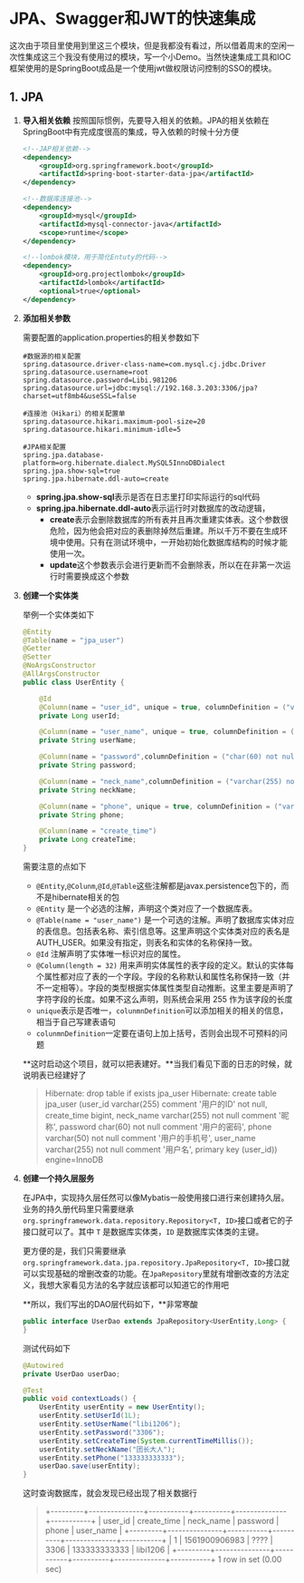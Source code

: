 # JPA、Swagger和JWT的快速集成

这次由于项目里使用到里这三个模块，但是我都没有看过，所以借着周末的空闲一次性集成这三个我没有使用过的模块，写一个小Demo。当然快速集成工具和IOC框架使用的是SpringBoot成品是一个使用jwt做权限访问控制的SSO的模块。

## 1. JPA

1. **导入相关依赖**
   按照国际惯例，先要导入相关的依赖。JPA的相关依赖在SpringBoot中有完成度很高的集成，导入依赖的时候十分方便

   ```xml
   <!--JAP相关依赖-->
   <dependency>
       <groupId>org.springframework.boot</groupId>
       <artifactId>spring-boot-starter-data-jpa</artifactId>
   </dependency>
   
   <!--数据库连接池-->
   <dependency>
       <groupId>mysql</groupId>
       <artifactId>mysql-connector-java</artifactId>
       <scope>runtime</scope>
   </dependency>
   
   <!--lombok模块，用于简化Entuty的代码-->
   <dependency>
       <groupId>org.projectlombok</groupId>
       <artifactId>lombok</artifactId>
       <optional>true</optional>
   </dependency>
   ```

2. **添加相关参数**

   需要配置的application.properties的相关参数如下

   ```properties
   #数据源的相关配置
   spring.datasource.driver-class-name=com.mysql.cj.jdbc.Driver
   spring.datasource.username=root
   spring.datasource.password=Libi.981206
   spring.datasource.url=jdbc:mysql://192.168.3.203:3306/jpa?charset=utf8mb4&useSSL=false
   
   #连接池（Hikari）的相关配置单
   spring.datasource.hikari.maximum-pool-size=20
   spring.datasource.hikari.minimum-idle=5
   
   #JPA相关配置
   spring.jpa.database-platform=org.hibernate.dialect.MySQL5InnoDBDialect
   spring.jpa.show-sql=true
   spring.jpa.hibernate.ddl-auto=create
   ```

   * **spring.jpa.show-sql**表示是否在日志里打印实际运行的sql代码
   * **spring.jpa.hibernate.ddl-auto**表示运行时对数据库的改动逻辑，
     * **create**表示会删除数据库的所有表并且再次重建实体表。这个参数很危险，因为他会把对应的表删除掉然后重建。所以千万不要在生成环境中使用。只有在测试环境中，一开始初始化数据库结构的时候才能使用一次。
     * **update**这个参数表示会进行更新而不会删除表，所以在在非第一次运行时需要换成这个参数

3. **创建一个实体类**

   举例一个实体类如下

   ```java
   @Entity
   @Table(name = "jpa_user")
   @Getter
   @Setter
   @NoArgsConstructor
   @AllArgsConstructor
   public class UserEntity {
   
       @Id
       @Column(name = "user_id", unique = true, columnDefinition = ("varchar(255) comment '用户的ID'"))
       private Long userId;
   
       @Column(name = "user_name", unique = true, columnDefinition = ("varchar(255) not null comment '用户名'"))
       private String userName;
   
       @Column(name = "password",columnDefinition = ("char(60) not null comment '用户的密码'"))
       private String password;
   
       @Column(name = "neck_name",columnDefinition = ("varchar(255) not null comment '昵称'"))
       private String neckName;
   
       @Column(name = "phone", unique = true, columnDefinition = ("varchar(50) not null comment '用户的手机号'"))
       private String phone;
   
       @Column(name = "create_time")
       private Long createTime;
   }
   ```

   需要注意的点如下

   * `@Entity`,`@Colunm`,`@Id`,`@Table`这些注解都是javax.persistence包下的，而不是hibernate相关的包
   * `@Entity` 是一个必选的注解，声明这个类对应了一个数据库表。
   * `@Table(name = "user_name")` 是一个可选的注解。声明了数据库实体对应的表信息。包括表名称、索引信息等。这里声明这个实体类对应的表名是 AUTH_USER。如果没有指定，则表名和实体的名称保持一致。
   * `@Id` 注解声明了实体唯一标识对应的属性。
   * `@Column(length = 32)` 用来声明实体属性的表字段的定义。默认的实体每个属性都对应了表的一个字段。字段的名称默认和属性名称保持一致（并不一定相等）。字段的类型根据实体属性类型自动推断。这里主要是声明了字符字段的长度。如果不这么声明，则系统会采用 255 作为该字段的长度
   * `unique`表示是否唯一，`colunmnDefinition`可以添加相关的相关的信息，相当于自己写建表语句
   * `colunmnDefinition`一定要在语句上加上括号，否则会出现不可预料的问题

   **这时启动这个项目，就可以把表建好。**当我们看见下面的日志的时候，就说明表已经建好了

   >Hibernate: drop table if exists jpa_user
   >Hibernate: create table jpa_user (user_id varchar(255) comment '用户的ID' not null, create_time bigint, neck_name varchar(255) not null comment '昵称', password char(60) not null comment '用户的密码', phone varchar(50) not null comment '用户的手机号', user_name varchar(255) not null comment '用户名', primary key (user_id)) engine=InnoDB

4. **创建一个持久层服务**

   在JPA中，实现持久层任然可以像Mybatis一般使用接口进行来创建持久层。业务的持久册代码里只需要继承 `org.springframework.data.repository.Repository<T, ID>`接口或者它的子接口就可以了。其中 `T` 是数据库实体类，`ID` 是数据库实体类的主键。

   更方便的是，我们只需要继承 `org.springframework.data.jpa.repository.JpaRepository<T, ID>`接口就可以实现基础的增删改查的功能。在`JpaRepository`里就有增删改查的方法定义，我想大家看见方法的名字就应该都可以知道它的作用吧

   **所以，我们写出的DAO层代码如下，**非常寒酸

   ```java
   public interface UserDao extends JpaRepository<UserEntity,Long> {
   }
   ```

   测试代码如下

   ```java
   @Autowired
   private UserDao userDao;
   
   @Test
   public void contextLoads() {
       UserEntity userEntity = new UserEntity();
       userEntity.setUserId(1L);
       userEntity.setUserName("libi1206");
       userEntity.setPassword("3306");
       userEntity.setCreateTime(System.currentTimeMillis());
       userEntity.setNeckName("团长大人");
       userEntity.setPhone("133333333333");
       userDao.save(userEntity);
   }
   ```

   这时查询数据库，就会发现已经出现了相关数据行

   > +---------+---------------+-----------+----------+--------------+-----------+
   > | user_id | create_time   | neck_name | password | phone        | user_name |
   > +---------+---------------+-----------+----------+--------------+-----------+
   > | 1       | 1561900906983 | ????      | 3306     | 133333333333 | libi1206  |
   > +---------+---------------+-----------+----------+--------------+-----------+
   > 1 row in set (0.00 sec)